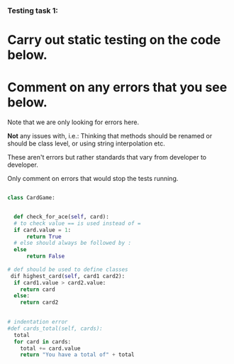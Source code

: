 ### Testing task 1:

# Carry out static testing on the code below.
# Comment on any errors that you see below.

Note that we are only looking for errors here.

**Not** any issues with, i.e.: 
Thinking that methods should be renamed or should be class level, or using string interpolation etc. 

These aren't errors but rather standards that vary from developer to developer. 

Only comment on errors that would stop the tests running.

```python

class CardGame:


  def check_for_ace(self, card):
  # to check value == is used instead of =
  if card.value = 1:
      return True
  # else should always be followed by :
  else
      return False
   
# def should be used to define classes
 dif highest_card(self, card1 card2):
  if card1.value > card2.value:
    return card
  else:
    return card2
  

# indentation error
#def cards_total(self, cards):
  total
  for card in cards:
    total += card.value
    return "You have a total of" + total
  
```
